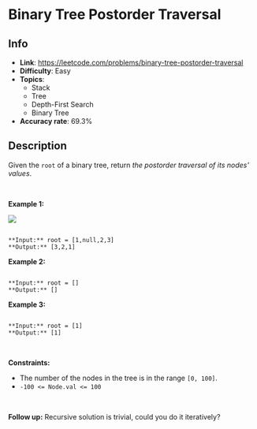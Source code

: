 # Binary Tree Postorder Traversal

## Info  
- **Link**: https://leetcode.com/problems/binary-tree-postorder-traversal
- **Difficulty**: Easy  
- **Topics**:   
    - Stack
    - Tree
    - Depth-First Search
    - Binary Tree
- **Accuracy rate**: 69.3%  

## Description  
    
Given the `root` of a binary tree, return *the postorder traversal of its nodes' values*.


 


**Example 1:**


![](https://assets.leetcode.com/uploads/2020/08/28/pre1.jpg)

```

**Input:** root = [1,null,2,3]
**Output:** [3,2,1]

```

**Example 2:**



```

**Input:** root = []
**Output:** []

```

**Example 3:**



```

**Input:** root = [1]
**Output:** [1]

```

 


**Constraints:**


* The number of the nodes in the tree is in the range `[0, 100]`.
* `-100 <= Node.val <= 100`


 


**Follow up:** Recursive solution is trivial, could you do it iteratively?  
    